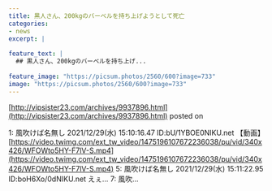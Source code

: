```yaml
---
title: 黒人さん、200kgのバーベルを持ち上げようとして死亡
categories:
- news
excerpt: |
  
feature_text: |
  ## 黒人さん、200kgのバーベルを持ち上げ...
  
feature_image: "https://picsum.photos/2560/600?image=733"
image: "https://picsum.photos/2560/600?image=733"
---
```


[http://vipsister23.com/archives/9937896.html](http://vipsister23.com/archives/9937896.html)
posted on 

<!--more-->

1: 風吹けば名無し 2021/12/29(水) 15:10:16.47 ID:bU/1YBOE0NIKU.net 【動画】[https://video.twimg.com/ext_tw_video/1475196107672236038/pu/vid/340x426/WFOWto5HY-F7lV-S.mp4](https://video.twimg.com/ext_tw_video/1475196107672236038/pu/vid/340x426/WFOWto5HY-F7lV-S.mp4) 5: 風吹けば名無し 2021/12/29(水) 15:11:22.95 ID:boH6Xo/0dNIKU.net えぇ… 7: 風吹...
